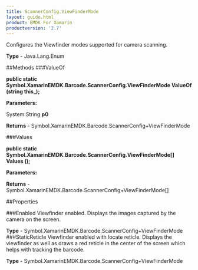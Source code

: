 ```yaml
---
title: ScannerConfig.ViewFinderMode
layout: guide.html
product: EMDK For Xamarin 
productversion: '2.7' 
---
```

Configures the Viewfinder modes supported for camera scanning.

**Type** - Java.Lang.Enum

##Methods
###ValueOf

**public static Symbol.XamarinEMDK.Barcode.ScannerConfig.ViewFinderMode ValueOf (string this_);**


        

**Parameters:**

System.String **p0** 

**Returns** - Symbol.XamarinEMDK.Barcode.ScannerConfig+ViewFinderMode

###Values

**public static Symbol.XamarinEMDK.Barcode.ScannerConfig.ViewFinderMode[] Values ();**


        

**Parameters:**

**Returns** - Symbol.XamarinEMDK.Barcode.ScannerConfig+ViewFinderMode[]

##Properties

###Enabled
Viewfinder enabled. Displays the images captured by the camera on the screen.

**Type** - Symbol.XamarinEMDK.Barcode.ScannerConfig+ViewFinderMode
###StaticReticle
Viewfinder enabled with locate reticle. Displays the viewfinder as well as draws a red reticle in the center of the screen which helps with tracking the barcode.

**Type** - Symbol.XamarinEMDK.Barcode.ScannerConfig+ViewFinderMode
